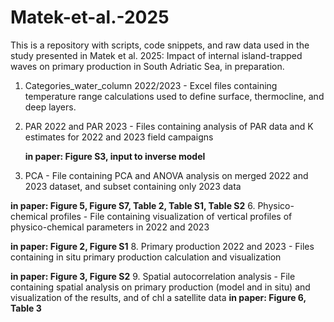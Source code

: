 # Matek-et-al.-2025
This is a repository with scripts, code snippets, and raw data used in the study presented in Matek et al. 2025: Impact of internal island-trapped waves on primary production in South Adriatic Sea, in preparation.

1. Categories_water_column 2022/2023 - Excel files containing temperature range calculations used to define surface, thermocline, and deep layers.
2. PAR 2022 and PAR 2023 - Files containing analysis of PAR data and K estimates for 2022 and 2023 field campaigns

    **in paper: Figure S3, input to inverse model**
4. PCA - File containing PCA and ANOVA analysis on merged 2022 and 2023 dataset, and subset containing only 2023 data
 
  **in paper: Figure 5, Figure S7, Table 2, Table S1, Table S2**
6. Physico-chemical profiles - File containing visualization of vertical profiles of physico-chemical parameters in 2022 and 2023
  
   **in paper: Figure 2, Figure S1**
8. Primary production 2022 and 2023 - Files containing in situ primary production calculation and visualization
   
   **in paper: Figure 3, Figure S2**
9. Spatial autocorrelation analysis - File containing spatial analysis on primary production (model and in situ) and visualization of the results, and of chl a satellite data
    **in paper: Figure 6, Table 3**

